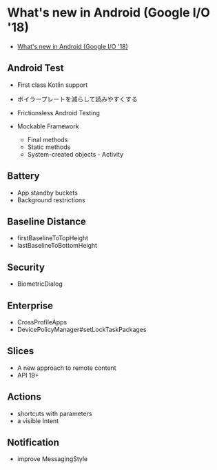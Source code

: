 # What's new in Android (Google I/O '18)

* [What's new in Android (Google I/O '18)](https://www.youtube.com/watch?v=eMHsnvhcf78)

## Android Test

* First class Kotlin support
* ボイラープレートを減らして読みやすくする
* Frictionsless Android Testing

* Mockable Framework
  * Final methods
  * Static methods
  * System-created objects - Activity

## Battery

* App standby buckets
* Background restrictions

## Baseline Distance

* firstBaselineToTopHeight
* lastBaselineToBottomHeight

## Security

* BiometricDialog

## Enterprise

* CrossProfileApps
* DevicePolicyManager#setLockTaskPackages

## Slices

* A new approach to remote content
* API 19+

## Actions

* shortcuts with parameters
* a visible Intent

## Notification

* improve MessagingStyle

